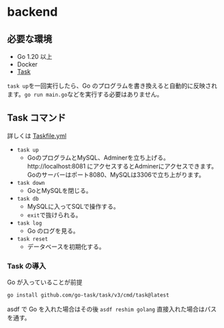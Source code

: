 # backend

## 必要な環境

- Go 1.20 以上
- Docker
- [Task](https://taskfile.dev/)

`task up`を一回実行したら、Go のプログラムを書き換えると自動的に反映されます。`go run main.go`などを実行する必要はありません。

## Task コマンド

詳しくは [Taskfile.yml](./Taskfile.yml)

- `task up`
  - GoのプログラムとMySQL、Adminerを立ち上げる。http://localhost:8081 にアクセスするとAdminerにアクセスできます。Goのサーバーはポート8080、MySQLは3306で立ち上がります。
- `task down`
  - GoとMySQLを閉じる。
- `task db`
  - MySQLに入ってSQLで操作する。
  - `exit`で抜けられる。
- `task log`
  - Go のログを見る。
- `task reset`
  - データベースを初期化する。

### Task の導入

Go が入っていることが前提

```sh
go install github.com/go-task/task/v3/cmd/task@latest
```

asdf で Go を入れた場合はその後 `asdf reshim golang`
直接入れた場合はパスを通す。
